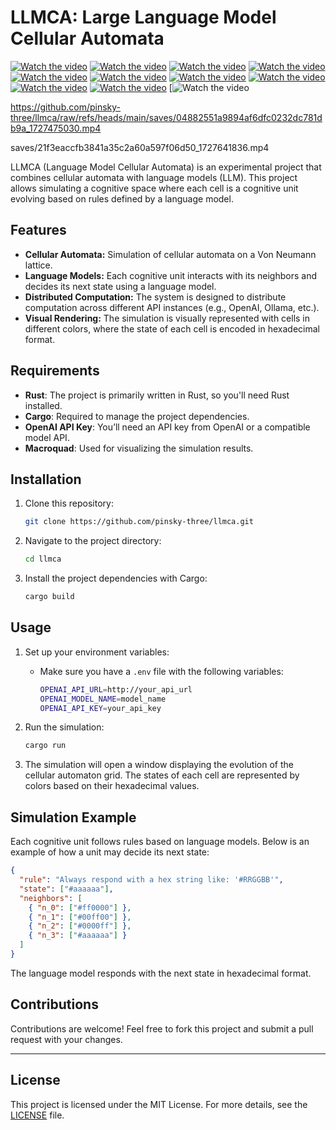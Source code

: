 
# LLMCA: Large Language Model Cellular Automata

[![Watch the video](https://raw.githubusercontent.com/username/repository/branch/path/to/thumbnail.jpg)](saves/21f3eaccfb3841a35c2a60a597f06d50_1727826848.mp4)
[![Watch the video](https://raw.githubusercontent.com/username/repository/branch/path/to/thumbnail.jpg)](saves/b0f16e50d0c469441c2e2e09ceab8bb4_1720554721.mp4)
[![Watch the video](https://raw.githubusercontent.com/username/repository/branch/path/to/thumbnail.jpg)](saves/3f43596b26cc29274c67b271c7a840ef_1719038138.mp4)
[![Watch the video](https://raw.githubusercontent.com/username/repository/branch/path/to/thumbnail.jpg)](saves/31f4debe9c9e2233dd6bd803614f5233_1728006302.mp4)
[![Watch the video](https://raw.githubusercontent.com/username/repository/branch/path/to/thumbnail.jpg)](saves/4c42aeae66cac878b21b83a217a4928c_1719265698.mp4)
[![Watch the video](https://raw.githubusercontent.com/username/repository/branch/path/to/thumbnail.jpg)](saves/21f3eaccfb3841a35c2a60a597f06d50_1727706668.mp4)
[![Watch the video](https://raw.githubusercontent.com/username/repository/branch/path/to/thumbnail.jpg)](saves/b0d01a0d24c35780b62805c63e5fb573_1718658527.mp4)
[![Watch the video](https://raw.githubusercontent.com/username/repository/branch/path/to/thumbnail.jpg)](saves/b0f16e50d0c469441c2e2e09ceab8bb4_1727470870.mp4)
[![Watch the video](https://raw.githubusercontent.com/username/repository/branch/path/to/thumbnail.jpg)](saves/21f3eaccfb3841a35c2a60a597f06d50_1727641836.mp4)
[![Watch the video](https://raw.githubusercontent.com/username/repository/branch/path/to/thumbnail.jpg)](https://github.com/pinsky-three/llmca/raw/refs/heads/main/saves/04882551a9894af6dfc0232dc781db9a_1727475030.mp4)
[![Watch the video]()

https://github.com/pinsky-three/llmca/raw/refs/heads/main/saves/04882551a9894af6dfc0232dc781db9a_1727475030.mp4

saves/21f3eaccfb3841a35c2a60a597f06d50_1727641836.mp4

<!-- <video controls src="saves/21f3eaccfb3841a35c2a60a597f06d50_1727826848.mp4" title="Title"></video> <video controls src="saves/b0f16e50d0c469441c2e2e09ceab8bb4_1720554721.mp4" title="Title"></video> <video controls src="saves/3f43596b26cc29274c67b271c7a840ef_1719038138.mp4" title="Title"></video> <video controls src="saves/31f4debe9c9e2233dd6bd803614f5233_1728006302.mp4" title="Title"></video> <video controls src="saves/4c42aeae66cac878b21b83a217a4928c_1719265698.mp4" title="Title"></video> <video controls src="saves/21f3eaccfb3841a35c2a60a597f06d50_1727706668.mp4" title="Title"></video> <video controls src="saves/b0d01a0d24c35780b62805c63e5fb573_1718658527.mp4" title="Title"></video> <video controls src="saves/b0f16e50d0c469441c2e2e09ceab8bb4_1727470870.mp4" title="Title"></video> <video controls src="saves/21f3eaccfb3841a35c2a60a597f06d50_1727641836.mp4" title="Title"></video>
 -->


LLMCA (Language Model Cellular Automata) is an experimental project that combines cellular automata with language models (LLM). This project allows simulating a cognitive space where each cell is a cognitive unit evolving based on rules defined by a language model.

## Features

- **Cellular Automata:** Simulation of cellular automata on a Von Neumann lattice.
- **Language Models:** Each cognitive unit interacts with its neighbors and decides its next state using a language model.
- **Distributed Computation:** The system is designed to distribute computation across different API instances (e.g., OpenAI, Ollama, etc.).
- **Visual Rendering:** The simulation is visually represented with cells in different colors, where the state of each cell is encoded in hexadecimal format.

## Requirements

- **Rust**: The project is primarily written in Rust, so you'll need Rust installed.
- **Cargo**: Required to manage the project dependencies.
- **OpenAI API Key**: You’ll need an API key from OpenAI or a compatible model API.
- **Macroquad**: Used for visualizing the simulation results.

## Installation

1. Clone this repository:
    ```bash
    git clone https://github.com/pinsky-three/llmca.git
    ```
2. Navigate to the project directory:
    ```bash
    cd llmca
    ```
3. Install the project dependencies with Cargo:
    ```bash
    cargo build
    ```

## Usage

1. Set up your environment variables:
    - Make sure you have a `.env` file with the following variables:
        ```bash
        OPENAI_API_URL=http://your_api_url
        OPENAI_MODEL_NAME=model_name
        OPENAI_API_KEY=your_api_key
        ```

2. Run the simulation:
    ```bash
    cargo run
    ```

3. The simulation will open a window displaying the evolution of the cellular automaton grid. The states of each cell are represented by colors based on their hexadecimal values.

## Simulation Example

Each cognitive unit follows rules based on language models. Below is an example of how a unit may decide its next state:

```json
{
  "rule": "Always respond with a hex string like: '#RRGGBB'",
  "state": ["#aaaaaa"],
  "neighbors": [
    { "n_0": ["#ff0000"] },
    { "n_1": ["#00ff00"] },
    { "n_2": ["#0000ff"] },
    { "n_3": ["#aaaaaa"] }
  ]
}
```

The language model responds with the next state in hexadecimal format.

## Contributions

Contributions are welcome! Feel free to fork this project and submit a pull request with your changes.

---

## License

This project is licensed under the MIT License. For more details, see the [LICENSE](./LICENSE) file.
